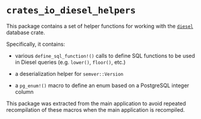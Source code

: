 # `crates_io_diesel_helpers`

This package contains a set of helper functions for working with the
[`diesel`](https://crates.io/crates/diesel) database crate.

Specifically, it contains:

- various `define_sql_function!()` calls to define SQL functions to be used in
  Diesel queries (e.g. `lower()`, `floor()`, etc.)

- a deserialization helper for `semver::Version`

- a `pg_enum!()` macro to define an enum based on a PostgreSQL integer column

This package was extracted from the main application to avoid repeated
recompilation of these macros when the main application is recompiled.
